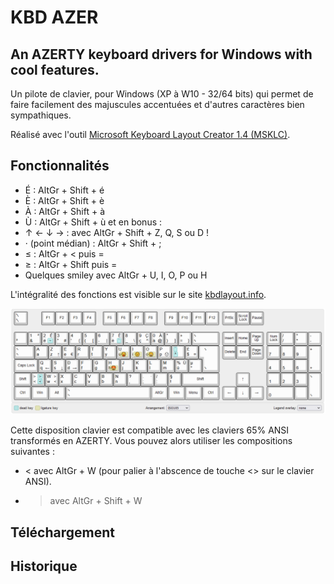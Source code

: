 # KBD AZER

## An AZERTY keyboard drivers for Windows with cool features.

Un pilote de clavier, pour Windows (XP à W10 - 32/64 bits) qui permet de faire facilement des majuscules accentuées et d'autres caractères bien sympathiques.

Réalisé avec l'outil [Microsoft Keyboard Layout Creator 1.4 (MSKLC)](https://www.microsoft.com/en-gb/download/details.aspx?id=102134).

## Fonctionnalités

- É : AltGr + Shift + é
- È : AltGr + Shift + è
- À : AltGr + Shift + à
- Ù : AltGr + Shift + ù
et en bonus :
- ↑ ← ↓ → : avec AltGr + Shift + Z, Q, S ou D !
- · (point médian) : AltGr + Shift + ;
- ≤ : AltGr + < puis =
- ≥ : AltGr + Shift puis =
- Quelques smiley avec AltGr + U, I, O, P ou H

L'intégralité des fonctions est visible sur le site [kbdlayout.info](https://kbdlayout.info/a8517097-301d-46af-a54c-9e07427de104).

![KBD Azerty layout](kbdazer_v3.png)

Cette disposition clavier est compatible avec les claviers 65% ANSI transformés en AZERTY. Vous pouvez alors utiliser les compositions suivantes :
- < avec AltGr + W (pour palier à l'abscence de touche <> sur le clavier ANSI).
- > avec AltGr + Shift + W 

## Téléchargement

## Historique
